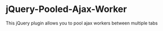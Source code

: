 jQuery-Pooled-Ajax-Worker
=========================

This jQuery plugin allows you to pool ajax workers between multiple tabs
